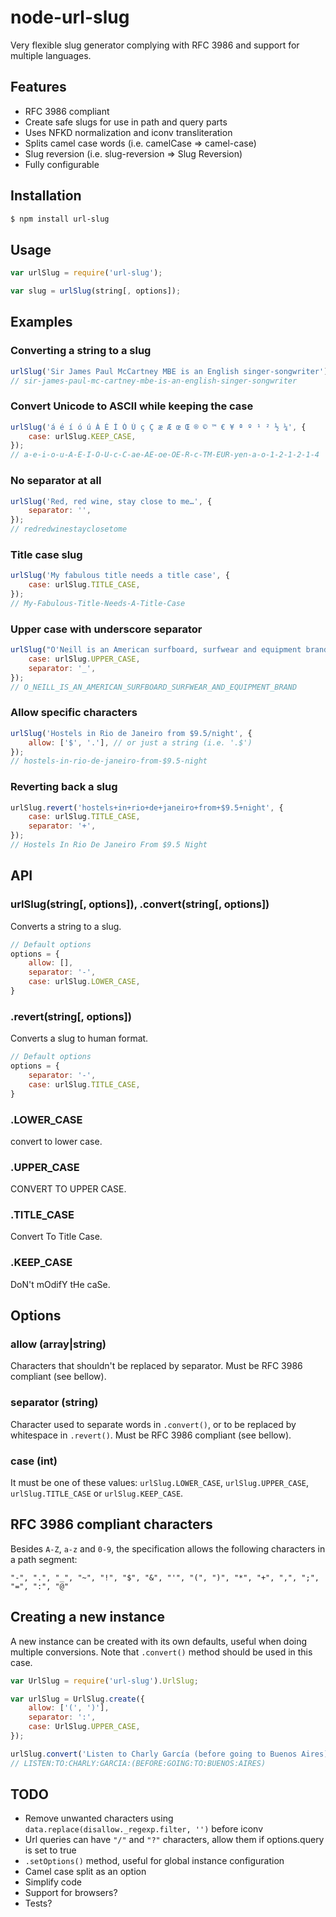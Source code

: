 # node-url-slug

Very flexible slug generator complying with RFC 3986 and support for multiple languages.

## Features

- RFC 3986 compliant
- Create safe slugs for use in path and query parts
- Uses NFKD normalization and iconv transliteration
- Splits camel case words (i.e. camelCase => camel-case)
- Slug reversion (i.e. slug-reversion => Slug Reversion)
- Fully configurable

## Installation

```bash
$ npm install url-slug
```

## Usage

```js
var urlSlug = require('url-slug');

var slug = urlSlug(string[, options]);
```

## Examples

### Converting a string to a slug

```js
urlSlug('Sir James Paul McCartney MBE is an English singer-songwriter');
// sir-james-paul-mc-cartney-mbe-is-an-english-singer-songwriter
```

### Convert Unicode to ASCII while keeping the case

```js
urlSlug('á é í ó ú Á É Í Ó Ú ç Ç æ Æ œ Œ ® © ™ € ¥ ª º ¹ ² ½ ¼', {
    case: urlSlug.KEEP_CASE,
});
// a-e-i-o-u-A-E-I-O-U-c-C-ae-AE-oe-OE-R-c-TM-EUR-yen-a-o-1-2-1-2-1-4
```

### No separator at all

```js
urlSlug('Red, red wine, stay close to me…', {
    separator: '',
});
// redredwinestayclosetome
```

### Title case slug

```js
urlSlug('My fabulous title needs a title case', {
    case: urlSlug.TITLE_CASE,
});
// My-Fabulous-Title-Needs-A-Title-Case
```

### Upper case with underscore separator

```js
urlSlug("O'Neill is an American surfboard, surfwear and equipment brand", {
    case: urlSlug.UPPER_CASE,
    separator: '_',
});
// O_NEILL_IS_AN_AMERICAN_SURFBOARD_SURFWEAR_AND_EQUIPMENT_BRAND
```

### Allow specific characters

```js
urlSlug('Hostels in Rio de Janeiro from $9.5/night', {
    allow: ['$', '.'], // or just a string (i.e. '.$')
});
// hostels-in-rio-de-janeiro-from-$9.5-night
```

### Reverting back a slug

```js
urlSlug.revert('hostels+in+rio+de+janeiro+from+$9.5+night', {
    case: urlSlug.TITLE_CASE,
    separator: '+',
});
// Hostels In Rio De Janeiro From $9.5 Night
```

## API

### urlSlug(string[, options]), .convert(string[, options])

Converts a string to a slug.

```js
// Default options
options = {
    allow: [],
    separator: '-',
    case: urlSlug.LOWER_CASE,
}
```

### .revert(string[, options])

Converts a slug to human format.

```js
// Default options
options = {
    separator: '-',
    case: urlSlug.TITLE_CASE,
}
```

### .LOWER_CASE

convert to lower case.

### .UPPER_CASE

CONVERT TO UPPER CASE.

### .TITLE_CASE

Convert To Title Case.

### .KEEP_CASE

DoN't mOdifY tHe caSe.

## Options

### allow (array|string)

Characters that shouldn't be replaced by separator. Must be RFC 3986 compliant (see bellow).

### separator (string)

Character used to separate words in `.convert()`, or to be replaced by whitespace in `.revert()`. Must be RFC 3986 compliant (see bellow).

### case (int)

It must be one of these values: `urlSlug.LOWER_CASE`, `urlSlug.UPPER_CASE`, `urlSlug.TITLE_CASE` or `urlSlug.KEEP_CASE`.

## RFC 3986 compliant characters

Besides `A-Z`, `a-z` and `0-9`, the specification allows the following characters in a path segment:

```
"-", ".", "_", "~", "!", "$", "&", "'", "(", ")", "*", "+", ",", ";", "=", ":", "@"
```

## Creating a new instance

A new instance can be created with its own defaults, useful when doing multiple conversions. Note that `.convert()` method should be used in this case.

```js
var UrlSlug = require('url-slug').UrlSlug;

var urlSlug = UrlSlug.create({
    allow: ['(', ')'],
    separator: ':',
    case: UrlSlug.UPPER_CASE,
});

urlSlug.convert('Listen to Charly García (before going to Buenos Aires)');
// LISTEN:TO:CHARLY:GARCIA:(BEFORE:GOING:TO:BUENOS:AIRES)
```

## TODO

- Remove unwanted characters using `data.replace(disallow._regexp.filter, '')` before iconv
- Url queries can have `"/"` and `"?"` characters, allow them if options.query is set to true
- `.setOptions()` method, useful for global instance configuration
- Camel case split as an option
- Simplify code
- Support for browsers?
- Tests?
